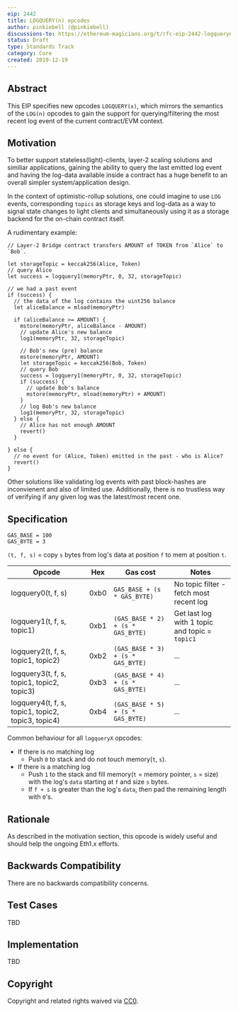 ```yaml
---
eip: 2442
title: LOGQUERY(n) opcodes
author: pinkiebell (@pinkiebell)
discussions-to: https://ethereum-magicians.org/t/rfc-eip-2442-logqueryn-opcodes/3867
status: Draft
type: Standards Track
category: Core
created: 2019-12-19
---
```


## Abstract

This EIP specifies new opcodes `LOGQUERY(x)`, which mirrors the semantics of the `LOG(n)` opcodes to gain the support
for querying/filtering the most recent log event of the current contract/EVM context.

## Motivation

To better support stateless(light)-clients, layer-2 scaling solutions and similiar applications,
gaining the ability to query the last emitted log event and having the log-data available inside a
contract has a huge benefit to an overall simpler system/application design.

In the context of optimistic-rollup solutions, one could imagine to use `LOG` events, corresponding `topics` as storage keys and log-data
as a way to signal state changes to light clients and simultaneously using it as a storage backend for the on-chain contract itself.

A rudimentary example:
```
// Layer-2 Bridge contract transfers AMOUNT of TOKEN from `Alice` to `Bob`.

let storageTopic = keccak256(Alice, Token)
// query Alice
let success = logquery1(memoryPtr, 0, 32, storageTopic)

// we had a past event
if (success) {
  // the data of the log contains the uint256 balance
  let aliceBalance = mload(memoryPtr)

  if (aliceBalance >= AMOUNT) {
    mstore(memoryPtr, aliceBalance - AMOUNT)
    // update Alice's new balance
    log1(memoryPtr, 32, storageTopic)

    // Bob's new (pre) balance
    mstore(memoryPtr, AMOUNT)
    let storageTopic = keccak256(Bob, Token)
    // query Bob
    success = logquery1(memoryPtr, 0, 32, storageTopic)
    if (success) {
      // update Bob's balance
      mstore(memoryPtr, mload(memoryPtr) + AMOUNT)
    }
    // log Bob's new balance
    log1(memoryPtr, 32, storageTopic)
  } else {
    // Alice has not enough AMOUNT
    revert()
  }

} else {
  // no event for (Alice, Token) emitted in the past - who is Alice?
  revert()
}
```

Other solutions like validating log events with past block-hashes are inconvienent and also of limited use.
Additionally, there is no trustless way of verifying if any given log was the latest/most recent  one.

## Specification

```
GAS_BASE = 100
GAS_BYTE = 3

```

`(t, f, s)` = copy `s` bytes from log's data at position `f` to mem at position `t`.

| Opcode                                             | Hex  | Gas cost                          | Notes                                          |
| -------------------------------------------------- | ---- | --------------------------------- | ---------------------------------------------- |
| logquery0(t, f, s)                                 | 0xb0 | `GAS_BASE + (s * GAS_BYTE)`       | No topic filter - fetch most recent log        |
| logquery1(t, f, s, topic1)                         | 0xb1 | `(GAS_BASE * 2) + (s * GAS_BYTE)` | Get last log with 1 topic and topic = `topic1` |
| logquery2(t, f, s, topic1, topic2)                 | 0xb2 | `(GAS_BASE * 3) + (s * GAS_BYTE)` | ...                                            |
| logquery3(t, f, s, topic1, topic2, topic3)         | 0xb3 | `(GAS_BASE * 4) + (s * GAS_BYTE)` | ...                                            |
| logquery4(t, f, s, topic1, topic2, topic3, topic4) | 0xb4 | `(GAS_BASE * 5) + (s * GAS_BYTE)` | ...                                            |


Common behaviour for all `logqueryX` opcodes:
- If there is no matching log
  - Push `0` to stack and do not touch memory(`t`, `s`).
- If there is a matching log
  - Push `1` to the stack and fill memory(`t` = memory pointer, `s` = size) with the log's `data` starting at `f` and size `s` bytes.
  - If `f + s` is greater than the log's `data`, then pad the remaining length with `0`'s.

## Rationale

As described in the motivation section, this opcode is widely useful and should help the ongoing Eth1.x efforts.

## Backwards Compatibility

There are no backwards compatibility concerns.

## Test Cases

TBD

## Implementation

TBD

## Copyright

Copyright and related rights waived via [CC0](https://creativecommons.org/publicdomain/zero/1.0/).
